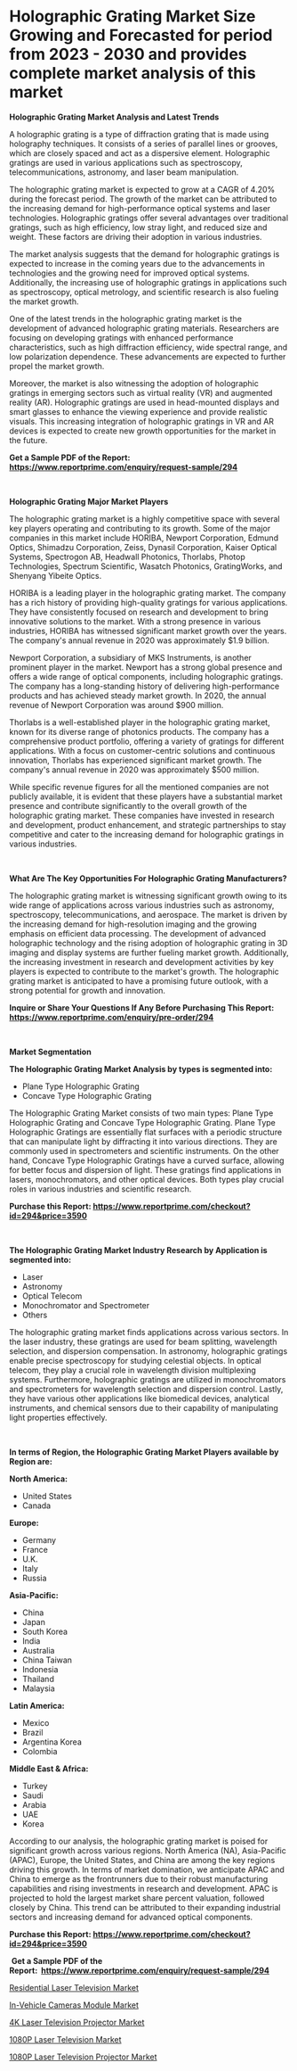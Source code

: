 <p><h1>Holographic Grating Market Size Growing and Forecasted for period from 2023 - 2030 and provides complete market analysis of this market</h1></p><p><strong>Holographic Grating Market Analysis and Latest Trends</strong></p>
<p><p>A holographic grating is a type of diffraction grating that is made using holography techniques. It consists of a series of parallel lines or grooves, which are closely spaced and act as a dispersive element. Holographic gratings are used in various applications such as spectroscopy, telecommunications, astronomy, and laser beam manipulation.</p><p>The holographic grating market is expected to grow at a CAGR of 4.20% during the forecast period. The growth of the market can be attributed to the increasing demand for high-performance optical systems and laser technologies. Holographic gratings offer several advantages over traditional gratings, such as high efficiency, low stray light, and reduced size and weight. These factors are driving their adoption in various industries.</p><p>The market analysis suggests that the demand for holographic gratings is expected to increase in the coming years due to the advancements in technologies and the growing need for improved optical systems. Additionally, the increasing use of holographic gratings in applications such as spectroscopy, optical metrology, and scientific research is also fueling the market growth.</p><p>One of the latest trends in the holographic grating market is the development of advanced holographic grating materials. Researchers are focusing on developing gratings with enhanced performance characteristics, such as high diffraction efficiency, wide spectral range, and low polarization dependence. These advancements are expected to further propel the market growth.</p><p>Moreover, the market is also witnessing the adoption of holographic gratings in emerging sectors such as virtual reality (VR) and augmented reality (AR). Holographic gratings are used in head-mounted displays and smart glasses to enhance the viewing experience and provide realistic visuals. This increasing integration of holographic gratings in VR and AR devices is expected to create new growth opportunities for the market in the future.</p></p>
<p><strong>Get a Sample PDF of the Report:&nbsp; <a href="https://www.reportprime.com/enquiry/request-sample/294">https://www.reportprime.com/enquiry/request-sample/294</a></strong></p>
<p>&nbsp;</p>
<p><strong>Holographic Grating Major Market Players</strong></p>
<p><p>The holographic grating market is a highly competitive space with several key players operating and contributing to its growth. Some of the major companies in this market include HORIBA, Newport Corporation, Edmund Optics, Shimadzu Corporation, Zeiss, Dynasil Corporation, Kaiser Optical Systems, Spectrogon AB, Headwall Photonics, Thorlabs, Photop Technologies, Spectrum Scientific, Wasatch Photonics, GratingWorks, and Shenyang Yibeite Optics.</p><p>HORIBA is a leading player in the holographic grating market. The company has a rich history of providing high-quality gratings for various applications. They have consistently focused on research and development to bring innovative solutions to the market. With a strong presence in various industries, HORIBA has witnessed significant market growth over the years. The company's annual revenue in 2020 was approximately $1.9 billion.</p><p>Newport Corporation, a subsidiary of MKS Instruments, is another prominent player in the market. Newport has a strong global presence and offers a wide range of optical components, including holographic gratings. The company has a long-standing history of delivering high-performance products and has achieved steady market growth. In 2020, the annual revenue of Newport Corporation was around $900 million.</p><p>Thorlabs is a well-established player in the holographic grating market, known for its diverse range of photonics products. The company has a comprehensive product portfolio, offering a variety of gratings for different applications. With a focus on customer-centric solutions and continuous innovation, Thorlabs has experienced significant market growth. The company's annual revenue in 2020 was approximately $500 million.</p><p>While specific revenue figures for all the mentioned companies are not publicly available, it is evident that these players have a substantial market presence and contribute significantly to the overall growth of the holographic grating market. These companies have invested in research and development, product enhancement, and strategic partnerships to stay competitive and cater to the increasing demand for holographic gratings in various industries.</p></p>
<p>&nbsp;</p>
<p><strong>What Are The Key Opportunities For Holographic Grating Manufacturers?</strong></p>
<p><p>The holographic grating market is witnessing significant growth owing to its wide range of applications across various industries such as astronomy, spectroscopy, telecommunications, and aerospace. The market is driven by the increasing demand for high-resolution imaging and the growing emphasis on efficient data processing. The development of advanced holographic technology and the rising adoption of holographic grating in 3D imaging and display systems are further fueling market growth. Additionally, the increasing investment in research and development activities by key players is expected to contribute to the market's growth. The holographic grating market is anticipated to have a promising future outlook, with a strong potential for growth and innovation.</p></p>
<p><strong>Inquire or Share Your Questions If Any Before Purchasing This Report: <a href="https://www.reportprime.com/enquiry/pre-order/294">https://www.reportprime.com/enquiry/pre-order/294</a></strong></p>
<p>&nbsp;</p>
<p><strong>Market Segmentation</strong></p>
<p><strong>The Holographic Grating Market Analysis by types is segmented into:</strong></p>
<p><ul><li>Plane Type Holographic Grating</li><li>Concave Type Holographic Grating</li></ul></p>
<p><p>The Holographic Grating Market consists of two main types: Plane Type Holographic Grating and Concave Type Holographic Grating. Plane Type Holographic Gratings are essentially flat surfaces with a periodic structure that can manipulate light by diffracting it into various directions. They are commonly used in spectrometers and scientific instruments. On the other hand, Concave Type Holographic Gratings have a curved surface, allowing for better focus and dispersion of light. These gratings find applications in lasers, monochromators, and other optical devices. Both types play crucial roles in various industries and scientific research.</p></p>
<p><strong>Purchase this Report:&nbsp;<a href="https://www.reportprime.com/checkout?id=294&price=3590">https://www.reportprime.com/checkout?id=294&price=3590</a></strong></p>
<p>&nbsp;</p>
<p><strong>The Holographic Grating Market Industry Research by Application is segmented into:</strong></p>
<p><ul><li>Laser</li><li>Astronomy</li><li>Optical Telecom</li><li>Monochromator and Spectrometer</li><li>Others</li></ul></p>
<p><p>The holographic grating market finds applications across various sectors. In the laser industry, these gratings are used for beam splitting, wavelength selection, and dispersion compensation. In astronomy, holographic gratings enable precise spectroscopy for studying celestial objects. In optical telecom, they play a crucial role in wavelength division multiplexing systems. Furthermore, holographic gratings are utilized in monochromators and spectrometers for wavelength selection and dispersion control. Lastly, they have various other applications like biomedical devices, analytical instruments, and chemical sensors due to their capability of manipulating light properties effectively.</p></p>
<p>&nbsp;</p>
<p><strong>In terms of Region, the Holographic Grating Market Players available by Region are:</strong></p>
<p>
    <p> <strong> North America: </strong>
        <ul>
            <li>United States</li>
            <li>Canada</li>
        </ul>
        </p> 
    <p> <strong> Europe: </strong>
        <ul>
            <li>Germany</li>
            <li>France</li>
            <li>U.K.</li>
            <li>Italy</li>
            <li>Russia</li>
        </ul>
        </p> 
    <p> <strong> Asia-Pacific: </strong>
        <ul>
            <li>China</li>
            <li>Japan</li>
            <li>South Korea</li>
            <li>India</li>
            <li>Australia</li>
            <li>China Taiwan</li>
            <li>Indonesia</li>
            <li>Thailand</li>
            <li>Malaysia</li>
        </ul>
        </p> 
    <p> <strong> Latin America: </strong>
        <ul>
            <li>Mexico</li>
            <li>Brazil</li>
            <li>Argentina Korea</li>
            <li>Colombia</li>
        </ul>
        </p> 
    <p> <strong> Middle East & Africa: </strong>
        <ul>
            <li>Turkey</li>
            <li>Saudi</li>
            <li>Arabia</li>
            <li>UAE</li>
            <li>Korea</li>
        </ul>
    </p>
    </p>
<p><p>According to our analysis, the holographic grating market is poised for significant growth across various regions. North America (NA), Asia-Pacific (APAC), Europe, the United States, and China are among the key regions driving this growth. In terms of market domination, we anticipate APAC and China to emerge as the frontrunners due to their robust manufacturing capabilities and rising investments in research and development. APAC is projected to hold the largest market share percent valuation, followed closely by China. This trend can be attributed to their expanding industrial sectors and increasing demand for advanced optical components.</p></p>
<p><strong>Purchase this Report: <a href="https://www.reportprime.com/checkout?id=294&price=3590">https://www.reportprime.com/checkout?id=294&price=3590</a></strong></p>
<p>&nbsp;<strong>Get a Sample PDF of the Report:&nbsp;&nbsp;<a href="https://www.reportprime.com/enquiry/request-sample/294">https://www.reportprime.com/enquiry/request-sample/294</a></strong></p>
<p><strong></strong></p>
<p><p><a href="https://medium.com/@dexterhayes2023/residential-laser-television-market-the-key-to-successful-business-strategy-forecast-till-2030-f2222edad4c0">Residential Laser Television Market</a></p><p><a href="https://medium.com/@ethelcrooks2023/in-vehicle-cameras-module-market-size-market-outlook-and-market-forecast-2023-to-2030-06f2068e4213">In-Vehicle Cameras Module Market</a></p><p><a href="https://medium.com/@porteradams98/decoding-4k-laser-television-projector-market-metrics-market-share-trends-and-growth-patterns-24fb1958549a">4K Laser Television Projector Market</a></p><p><a href="https://medium.com/@zoeyleannon2023/1080p-laser-television-market-trends-and-market-analysis-forecasted-for-period-2023-2030-8eb985b0ac43">1080P Laser Television Market</a></p><p><a href="https://medium.com/@myrticecole/1080p-laser-television-projector-market-insight-market-trends-growth-forecasted-from-2023-to-7281cfab577f">1080P Laser Television Projector Market</a></p></p>